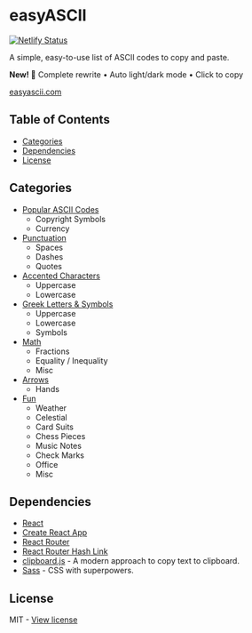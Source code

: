 # easyASCII

[![Netlify Status](https://api.netlify.com/api/v1/badges/171f2319-44ac-43a1-aad4-3288645ecec5/deploy-status)](https://app.netlify.com/sites/easyascii/deploys)

A simple, easy-to-use list of ASCII codes to copy and paste.

**New! 🎉** Complete rewrite • Auto light/dark mode • Click to copy

[easyascii.com](https://easyascii.com)

## Table of Contents

 - [Categories](#categories)
 - [Dependencies](#dependencies)
 - [License](#license)

## Categories

- [Popular ASCII Codes](https://easyascii.com/#popular)
  - Copyright Symbols
  - Currency
- [Punctuation](https://easyascii.com/#punctuation)
  - Spaces
  - Dashes
  - Quotes
- [Accented Characters](https://easyascii.com/#accent)
  - Uppercase
  - Lowercase
- [Greek Letters & Symbols](https://easyascii.com/#greek)
  - Uppercase
  - Lowercase
  - Symbols
- [Math](https://easyascii.com/#math)
  - Fractions
  - Equality / Inequality
  - Misc
- [Arrows](https://easyascii.com/#arrows)
  - Hands
- [Fun](https://easyascii.com/#fun)
  - Weather
  - Celestial
  - Card Suits
  - Chess Pieces
  - Music Notes
  - Check Marks
  - Office
  - Misc

## Dependencies

- [React](https://reactjs.org/)
- [Create React App](https://create-react-app.dev)
- [React Router](https://www.npmjs.com/package/react-router)
- [React Router Hash Link](https://www.npmjs.com/package/react-router-hash-link)
- [clipboard.js](https://clipboardjs.com/) - A modern approach to copy text to clipboard.
- [Sass](https://sass-lang.com) - CSS with superpowers.


## License

MIT - [View license](https://github.com/kelbyhawn/easy-ascii/blob/main/LICENSE)
